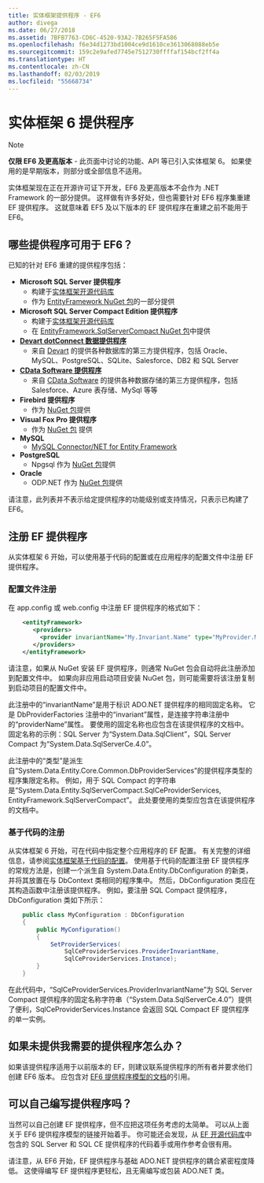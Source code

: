 ```yaml
---
title: 实体框架提供程序 - EF6
author: divega
ms.date: 06/27/2018
ms.assetid: 7BFB7763-CD6C-4520-93A2-7B265F5FA586
ms.openlocfilehash: f6e34d1273bd1004ce9d1610ce3613068088eb5e
ms.sourcegitcommit: 159c2e9afed7745e7512730ffffaf154bcf2ff4a
ms.translationtype: HT
ms.contentlocale: zh-CN
ms.lasthandoff: 02/03/2019
ms.locfileid: "55668734"
---
```

# <a name="entity-framework-6-providers"></a>实体框架 6 提供程序
> [!NOTE]
> **仅限 EF6 及更高版本** - 此页面中讨论的功能、API 等已引入实体框架 6。 如果使用的是早期版本，则部分或全部信息不适用。

实体框架现在正在开源许可证下开发，EF6 及更高版本不会作为 .NET Framework 的一部分提供。 这样做有许多好处，但也需要针对 EF6 程序集重建 EF 提供程序。 这就意味着 EF5 及以下版本的 EF 提供程序在重建之前不能用于 EF6。

## <a name="which-providers-are-available-for-ef6"></a>哪些提供程序可用于 EF6？

已知的针对 EF6 重建的提供程序包括：

*   **Microsoft SQL Server 提供程序**
    *   构建于[实体框架开源代码库](http://github.com/aspnet/EntityFramework6)
    *   作为 [EntityFramework NuGet 包](http://nuget.org/packages/EntityFramework)的一部分提供
*   **Microsoft SQL Server Compact Edition 提供程序**
    *   构建于[实体框架开源代码库](http://github.com/aspnet/EntityFramework6)
    *   在 [EntityFramework.SqlServerCompact NuGet 包](http://nuget.org/packages/EntityFramework.SqlServerCompact)中提供
*   [**Devart dotConnect 数据提供程序**](http://www.devart.com/dotconnect/)
    *   来自 [Devart](http://www.devart.com/) 的提供各种数据库的第三方提供程序，包括 Oracle、MySQL、PostgreSQL、SQLite、Salesforce、DB2 和 SQL Server
*   [**CData Software 提供程序**](http://www.cdata.com/ado/)
    *   来自 [CData Software](http://www.cdata.com/ado/) 的提供各种数据存储的第三方提供程序，包括 Salesforce、Azure 表存储、MySql 等等
*   **Firebird 提供程序**
    *   作为 [NuGet 包](https://www.nuget.org/packages/EntityFramework.Firebird/)提供
*   **Visual Fox Pro 提供程序**
    *   作为 [NuGet 包](https://www.nuget.org/packages/VFPEntityFrameworkProvider2/) 提供
*   **MySQL**
    *   [MySQL Connector/NET for Entity Framework](https://dev.mysql.com/doc/connector-net/en/connector-net-entityframework60.html)
*   **PostgreSQL**
    *   Npgsql 作为 [NuGet 包](https://www.nuget.org/packages/EntityFramework6.Npgsql/)提供
*   **Oracle**
    *   ODP.NET 作为 [NuGet 包](https://www.nuget.org/packages/Oracle.ManagedDataAccess.EntityFramework/)提供

请注意，此列表并不表示给定提供程序的功能级别或支持情况，只表示已构建了 EF6。

## <a name="registering-ef-providers"></a>注册 EF 提供程序

从实体框架 6 开始，可以使用基于代码的配置或在应用程序的配置文件中注册 EF 提供程序。

### <a name="config-file-registration"></a>配置文件注册

在 app.config 或 web.config 中注册 EF 提供程序的格式如下：


``` xml
    <entityFramework>
       <providers>
         <provider invariantName="My.Invariant.Name" type="MyProvider.MyProviderServices, MyAssembly" />
       </providers>
    </entityFramework>
```

请注意，如果从 NuGet 安装 EF 提供程序，则通常 NuGet 包会自动将此注册添加到配置文件中。 如果向非应用启动项目安装 NuGet 包，则可能需要将该注册复制到启动项目的配置文件中。

此注册中的“invariantName”是用于标识 ADO.NET 提供程序的相同固定名称。 它是 DbProviderFactories 注册中的“invariant”属性，是连接字符串注册中的“providerName”属性。 要使用的固定名称也应包含在该提供程序的文档中。 固定名称的示例：SQL Server 为“System.Data.SqlClient”，SQL Server Compact 为“System.Data.SqlServerCe.4.0”。

此注册中的“类型”是派生自“System.Data.Entity.Core.Common.DbProviderServices”的提供程序类型的程序集限定名称。 例如，用于 SQL Compact 的字符串是“System.Data.Entity.SqlServerCompact.SqlCeProviderServices, EntityFramework.SqlServerCompact”。 此处要使用的类型应包含在该提供程序的文档中。

### <a name="code-based-registration"></a>基于代码的注册

从实体框架 6 开始，可在代码中指定整个应用程序的 EF 配置。 有关完整的详细信息，请参阅[实体框架基于代码的配置](https://msdn.microsoft.com/data/jj680699)。 使用基于代码的配置注册 EF 提供程序的常规方法是，创建一个派生自 System.Data.Entity.DbConfiguration 的新类，并将其放置在与 DbContext 类相同的程序集中。 然后，DbConfiguration 类应在其构造函数中注册该提供程序。 例如，要注册 SQL Compact 提供程序，DbConfiguration 类如下所示：

``` csharp
    public class MyConfiguration : DbConfiguration
    {
        public MyConfiguration()
        {
            SetProviderServices(
                SqlCeProviderServices.ProviderInvariantName,
                SqlCeProviderServices.Instance);
        }
    }
```

在此代码中，“SqlCeProviderServices.ProviderInvariantName”为 SQL Server Compact 提供程序的固定名称字符串（“System.Data.SqlServerCe.4.0”）提供了便利，SqlCeProviderServices.Instance 会返回 SQL Compact EF 提供程序的单一实例。

## <a name="what-if-the-provider-i-need-isnt-available"></a>如果未提供我需要的提供程序怎么办？

如果该提供程序适用于以前版本的 EF，则建议联系提供程序的所有者并要求他们创建 EF6 版本。 应包含对 [EF6 提供程序模型的文档](~/ef6/fundamentals/providers/provider-model.md)的引用。

## <a name="can-i-write-a-provider-myself"></a>可以自己编写提供程序吗？

当然可以自己创建 EF 提供程序，但不应把这项任务考虑的太简单。 可以从上面关于 EF6 提供程序模型的链接开始着手。 你可能还会发现，从 [EF 开源代码库](https://github.com/aspnet/EntityFramework6)中包含的 SQL Server 和 SQL CE 提供程序的代码着手或用作参考会很有用。

请注意，从 EF6 开始，EF 提供程序与基础 ADO.NET 提供程序的耦合紧密程度降低。 这使得编写 EF 提供程序更轻松，且无需编写或包装 ADO.NET 类。
